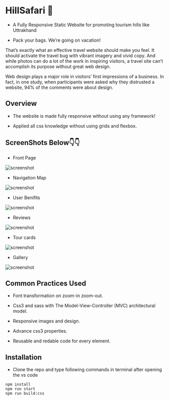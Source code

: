 # HillSafari 🌄
- A Fully Responsive Static Website for promoting tourism hills like Uttrakhand

- Pack your bags. We’re going on vacation!

That’s exactly what an effective travel website should make you feel. It should activate the travel bug with vibrant imagery and vivid copy. And while photos can do a lot of the work in inspiring visitors, a travel site can’t accomplish its purpose without great web design.

Web design plays a major role in visitors’ first impressions of a business. In fact, in one study, when participants were asked why they distrusted a website, 94% of the comments were about design.

## Overview 
- The website is made fully responsive without using any framework!

- Applied all css knowledge without using grids and flexbox.

## ScreenShots Below👇👇

- Front Page

![screenshot](https://github.com/deathook007/HillSafari/blob/master/image/Hill%20Safari%20__FrontView.png)

- Navigation Map

![screenshot](https://github.com/deathook007/HillSafari/blob/master/image/Hill%20Safari%20__Blog.png)

- User Benifits

![screenshot](https://github.com/deathook007/HillSafari/blob/master/image/Hill%20Safari%20__BookingPage.png)

- Reviews

![screenshot](https://github.com/deathook007/HillSafari/blob/master/image/Hill%20Safari%20__Review.png)

- Tour cards

![screenshot](https://github.com/deathook007/HillSafari/blob/master/image/Hill%20Safari%20__TourCards.png)

- Gallery

![screenshot](https://github.com/deathook007/HillSafari/blob/master/image/Hill%20Safari%20__Gallery.png)

## Common Practices Used

- Font transformation on zoom-in zoom-out.

- Css3 and sass with The Model-View-Controller (MVC) architectural model.

- Responsive images and design.

- Advance css3 properties.

- Reusable and redable code for every element.

## Installation
- Clone the repo and type following commands in terminal after opening the vs code
```
npm install
npm run start
npm run build:css
```

